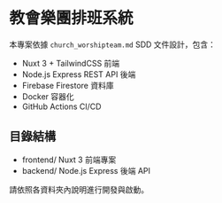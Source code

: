 # 教會樂團排班系統

本專案依據 `church_worshipteam.md` SDD 文件設計，包含：
- Nuxt 3 + TailwindCSS 前端
- Node.js Express REST API 後端
- Firebase Firestore 資料庫
- Docker 容器化
- GitHub Actions CI/CD

## 目錄結構
- frontend/  Nuxt 3 前端專案
- backend/   Node.js Express 後端 API

請依照各資料夾內說明進行開發與啟動。
